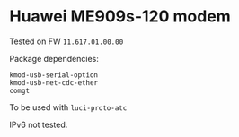 # Huawei ME909s-120 modem

Tested on FW `11.617.01.00.00`

Package dependencies:
```
kmod-usb-serial-option
kmod-usb-net-cdc-ether
comgt
```
To be used with `luci-proto-atc`


IPv6 not tested.
